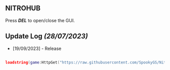 ## NITROHUB ##
Press ***DEL*** to open/close the GUI.

## Update Log *(28/07/2023)*
- [19/09/2023] - Release
##
```lua
loadstring(game:HttpGet("https://raw.githubusercontent.com/SpookyGS/Nitrohub/main/NitroLoader"))()
```
